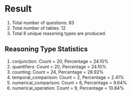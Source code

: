 # Result<br/>
1. Total number of questions: 83<br/>
2. Total number of tables: 12<br/>
3. Total 6 unique reasoning types are produced.<br/>
## **Reasoning Type Statistics**<br/>
1. conjunction: Count = 20, Percentage = 24.10%<br/>
2. quantifiers: Count = 20, Percentage = 24.10%<br/>
3. counting: Count = 24, Percentage = 28.92%<br/>
4. temporal_comparison: Count = 2, Percentage = 2.41%<br/>
5. numerical_comparison: Count = 8, Percentage = 9.64%<br/>
6. numerical_operation: Count = 9, Percentage = 10.84%<br/>
